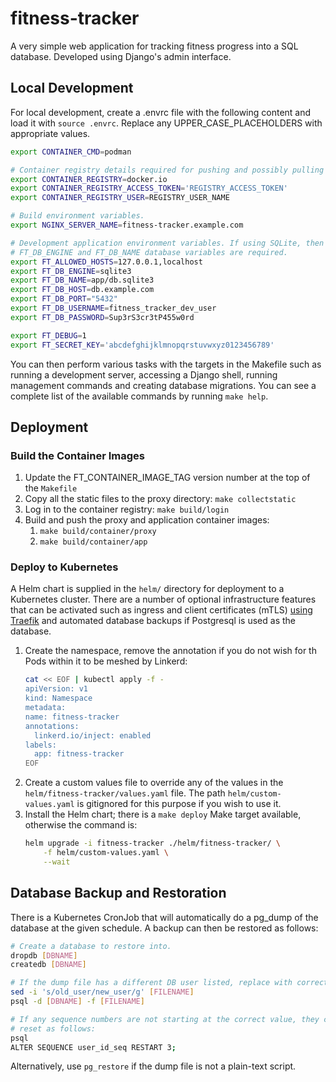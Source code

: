 # fitness-tracker
A very simple web application for tracking fitness progress into a SQL database. Developed using Django's admin interface.

## Local Development
For local development, create a .envrc file with the following content and load it with `source .envrc`. Replace any UPPER_CASE_PLACEHOLDERS with appropriate values.

```bash
export CONTAINER_CMD=podman

# Container registry details required for pushing and possibly pulling images.
export CONTAINER_REGISTRY=docker.io
export CONTAINER_REGISTRY_ACCESS_TOKEN='REGISTRY_ACCESS_TOKEN'
export CONTAINER_REGISTRY_USER=REGISTRY_USER_NAME

# Build environment variables.
export NGINX_SERVER_NAME=fitness-tracker.example.com

# Development application environment variables. If using SQLite, then only the
# FT_DB_ENGINE and FT_DB_NAME database variables are required.
export FT_ALLOWED_HOSTS=127.0.0.1,localhost
export FT_DB_ENGINE=sqlite3
export FT_DB_NAME=app/db.sqlite3
export FT_DB_HOST=db.example.com
export FT_DB_PORT="5432"
export FT_DB_USERNAME=fitness_tracker_dev_user
export FT_DB_PASSWORD=Sup3rS3cr3tP455w0rd

export FT_DEBUG=1
export FT_SECRET_KEY='abcdefghijklmnopqrstuvwxyz0123456789'
```

You can then perform various tasks with the targets in the Makefile such as running a development server, accessing a Django shell, running management commands and creating database migrations. You can see a complete list of the available commands by running `make help`.

## Deployment
### Build the Container Images
1. Update the FT_CONTAINER_IMAGE_TAG version number at the top of the `Makefile`
1. Copy all the static files to the proxy directory: `make collectstatic`
1. Log in to the container registry: `make build/login`
1. Build and push the proxy and application container images:
    1. `make build/container/proxy`
    1. `make build/container/app`

### Deploy to Kubernetes
A Helm chart is supplied in the `helm/` directory for deployment to a Kubernetes cluster. There are a number of optional infrastructure features that can be activated such as ingress and client certificates (mTLS) [using Traefik](https://github.com/m5lapp/k3s-fcos-oci/tree/main/docs) and automated database backups if Postgresql is used as the database.

1. Create the namespace, remove the annotation if you do not wish for th Pods within it to be meshed by Linkerd:
   ```bash
   cat << EOF | kubectl apply -f -
   apiVersion: v1
   kind: Namespace
   metadata:
   name: fitness-tracker
   annotations:
     linkerd.io/inject: enabled
   labels:
     app: fitness-tracker
   EOF
   ```
1. Create a custom values file to override any of the values in the `helm/fitness-tracker/values.yaml` file. The path `helm/custom-values.yaml` is gitignored for this purpose if you wish to use it.
1. Install the Helm chart; there is a `make deploy` Make target available, otherwise the command is:
   ```sh
   helm upgrade -i fitness-tracker ./helm/fitness-tracker/ \
       -f helm/custom-values.yaml \
       --wait
   ```

## Database Backup and Restoration
There is a Kubernetes CronJob that will automatically do a pg_dump of the database at the given schedule. A backup can then be restored as follows:

```bash
# Create a database to restore into.
dropdb [DBNAME]
createdb [DBNAME]

# If the dump file has a different DB user listed, replace with correct one:
sed -i 's/old_user/new_user/g' [FILENAME]
psql -d [DBNAME] -f [FILENAME]

# If any sequence numbers are not starting at the correct value, they can be
# reset as follows:
psql
ALTER SEQUENCE user_id_seq RESTART 3;
```

Alternatively, use `pg_restore` if the dump file is not a plain-text script.
